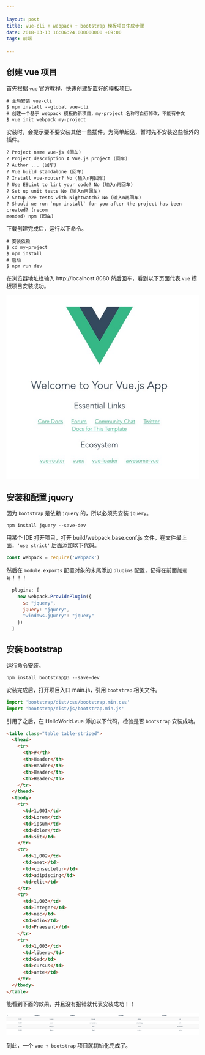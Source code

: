 ```yaml
---

layout: post
title: vue-cli + webpack + bootstrap 模板项目生成步骤 
date: 2018-03-13 16:06:24.000000000 +09:00
tags: 前端

---
```


## 创建 vue 项目

首先根据 `vue` 官方教程，快速创建配置好的模板项目。

```shell
# 全局安装 vue-cli
$ npm install --global vue-cli
# 创建一个基于 webpack 模板的新项目，my-project 名称可自行修改，不能有中文
$ vue init webpack my-project
```

安装时，会提示要不要安装其他一些插件。为简单起见，暂时先不安装这些额外的插件。

```Shell
? Project name vue-js (回车)
? Project description A Vue.js project (回车)
? Author ... (回车)
? Vue build standalone (回车)
? Install vue-router? No (输入n再回车)
? Use ESLint to lint your code? No (输入n再回车)
? Set up unit tests No (输入n再回车)
? Setup e2e tests with Nightwatch? No (输入n再回车)
? Should we run `npm install` for you after the project has been created? (recom
mended) npm (回车)
```

下载创建完成后，运行以下命令。

```shell
# 安装依赖
$ cd my-project
$ npm install
# 启动
$ npm run dev
```

在浏览器地址栏输入 http://localhost:8080 然后回车，看到以下页面代表 `vue` 模板项目安装成功。

![](/assets/images/2018/vue-webpack-bootstrap-project-create-step-1.png)

## 安装和配置 jquery

因为 `bootstrap` 是依赖 `jquery` 的，所以必须先安装 `jquery`。

```Shell
npm install jquery --save-dev
```

用某个 IDE 打开项目，打开 build/webpack.base.conf.js 文件，在文件最上面，`'use strict'` 后面添加以下代码。

```javascript
const webpack = require('webpack')
```

然后在 `module.exports` 配置对象的末尾添加 `plugins` 配置，记得在前面加`逗号`！！！

```javascript
  plugins: [
    new webpack.ProvidePlugin({
      $: "jquery",
      jQuery: "jquery",
      "windows.jQuery": "jquery"
    })
  ]
```

## 安装 bootstrap

运行命令安装。

```shell
npm install bootstrap@3 --save-dev 
```

安装完成后，打开项目入口 main.js，引用 `bootstrap` 相关文件。

```javascript
import 'bootstrap/dist/css/bootstrap.min.css'
import 'bootstrap/dist/js/bootstrap.min.js'
```

引用了之后，在 HelloWorld.vue 添加以下代码，检验是否 `bootstrap` 安装成功。

```html
<table class="table table-striped">
  <thead>
    <tr>
      <th>#</th>
      <th>Header</th>
      <th>Header</th>
      <th>Header</th>
      <th>Header</th>
    </tr>
  </thead>
  <tbody>
    <tr>
      <td>1,001</td>
      <td>Lorem</td>
      <td>ipsum</td>
      <td>dolor</td>
      <td>sit</td>
    </tr>
    <tr>
      <td>1,002</td>
      <td>amet</td>
      <td>consectetur</td>
      <td>adipiscing</td>
      <td>elit</td>
    </tr>
    <tr>
      <td>1,003</td>
      <td>Integer</td>
      <td>nec</td>
      <td>odio</td>
      <td>Praesent</td>
    </tr>
    <tr>
      <td>1,003</td>
      <td>libero</td>
      <td>Sed</td>
      <td>cursus</td>
      <td>ante</td>
    </tr>
  </tbody>
</table>
```

能看到下面的效果，并且没有报错就代表安装成功！！

![](/assets/images/2018/vue-webpack-bootstrap-project-create-step-2.png)

到此，一个 `vue + bootstrap` 项目就初始化完成了。